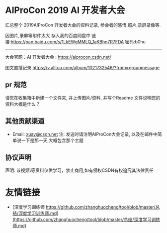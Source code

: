 # AIProCon 2019 AI 开发者大会

汇总整个 2019AIProCon 开发者大会的资料记录, 参会者的感悟,照片,录屏录像等.

因图片,录屏等附件太大 存入我的百度网盘中 
链接:https://pan.baidu.com/s/1LkEWgMMLQ_1aKBhn7R7FDA  密码:b0hu

---

大会官网：AI 开发者大会 : https://aiprocon.csdn.net/

图文直播记录 https://v.alltuu.com/album/1021732546/?from=groupmessage


## pr 规范

请您在收集箱中新建一个文件夹, 并上传图片/资料, 并写个Readme 文件说明您的资料大概是什么？



## 其他贡献渠道

- Email: xuay@csdn.net 注: 发送时请注明AIProCon大会记录, 以及在邮件中简单说一下是那一天,大概包含那个主题


## 协议声明

声明: 该视频\等资料仅供学习，禁止商用,如有侵权CSDN有权追究其法律责任


# 友情链接
- [深度学习训练师 https://github.com/zhanghuocheng/tool/blob/master/总结/深度学习训练师.md](https://github.com/zhanghuocheng/tool/blob/master/总结/深度学习训练师.md)
